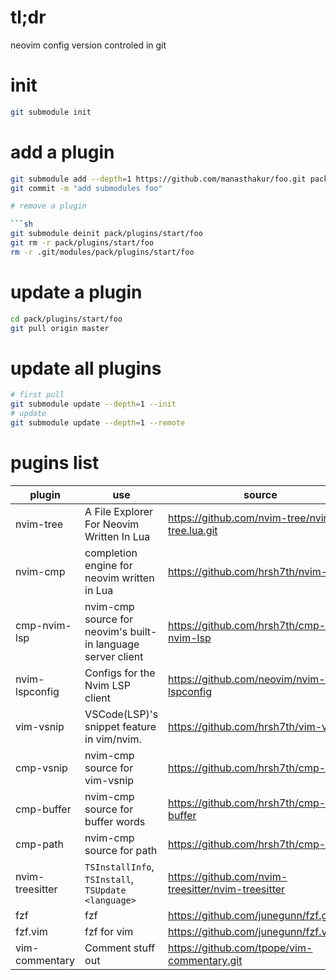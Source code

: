 # tl;dr

neovim config version controled in git

# init

```sh
git submodule init
```

# add a plugin

```sh
git submodule add --depth=1 https://github.com/manasthakur/foo.git pack/plugins/start/foo
git commit -m "add submodules foo"

# remove a plugin

```sh
git submodule deinit pack/plugins/start/foo
git rm -r pack/plugins/start/foo
rm -r .git/modules/pack/plugins/start/foo
```

# update a plugin

```sh
cd pack/plugins/start/foo
git pull origin master
```

# update all plugins
```sh
# first pull
git submodule update --depth=1 --init
# update
git submodule update --depth=1 --remote

```

# pugins list


|plugin|use|source|
|------|---|------|
|nvim-tree|A File Explorer For Neovim Written In Lua|https://github.com/nvim-tree/nvim-tree.lua.git|
|nvim-cmp|completion engine for neovim written in Lua|https://github.com/hrsh7th/nvim-cmp|
|cmp-nvim-lsp|nvim-cmp source for neovim's built-in language server client|https://github.com/hrsh7th/cmp-nvim-lsp|
|nvim-lspconfig|Configs for the Nvim LSP client|https://github.com/neovim/nvim-lspconfig|
|vim-vsnip|VSCode(LSP)'s snippet feature in vim/nvim.|https://github.com/hrsh7th/vim-vsnip|
|cmp-vsnip|nvim-cmp source for vim-vsnip|https://github.com/hrsh7th/cmp-vsnip|
|cmp-buffer|nvim-cmp source for buffer words|https://github.com/hrsh7th/cmp-buffer|
|cmp-path|nvim-cmp source for path|https://github.com/hrsh7th/cmp-path|
|nvim-treesitter|`TSInstallInfo`, `TSInstall`, `TSUpdate <language>`|https://github.com/nvim-treesitter/nvim-treesitter|
|fzf|fzf|https://github.com/junegunn/fzf.git|
|fzf.vim|fzf for vim|https://github.com/junegunn/fzf.vim.git|
|vim-commentary|Comment stuff out|https://github.com/tpope/vim-commentary.git|
